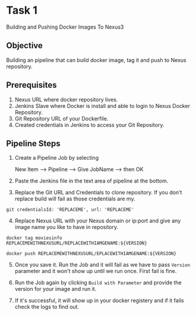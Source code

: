 # Task 1

Building and Pushing Docker Images To Nexus3

## Objective

Building an pipeline that can build docker image, tag it and push to Nexus repository.

## Prerequisites

1. Nexus URL where docker repository lives.
2. Jenkins Slave where Docker is install and able to login to Nexus Docker Repository.
3. Git Repository URL of your Dockerfile.
4. Created credentials in Jenkins to access your Git Repository.

## Pipeline Steps

1. Create a Pipeline Job by selecting

   New Item --> Pipeline --> Give JobName --> then OK

2. Paste the Jenkins file in the text area of pipeline at the bottom.

3. Replace the Git URL and Credentials to clone repository. If you don't replace build will fail as those credentials are my.

```
git credentialsId: 'REPLACEME', url: 'REPLACEME'
```

4. Replace Nexus URL with your Nexus domain or ip:port and give any image name you like to have in repository.

```
docker tag moviesinfo REPLACEMEWITHNEXUSURL/REPLACEWITHIAMGENAME:${VERSION}

docker push REPLACEMEWITHNEXUSURL/EPLACEWITHIAMGENAME:${VERSION}
```

5. Once you save it. Run the Job and it will fail as we have to pass `Version` parameter and it won't show up until we run once. First fail is fine.

6. Run the Job again by clicking `Build with Parameter` and provide the version for your image and run it.

7. If it's successful, it will show up in your docker registery and if it fails check the logs to find out.

